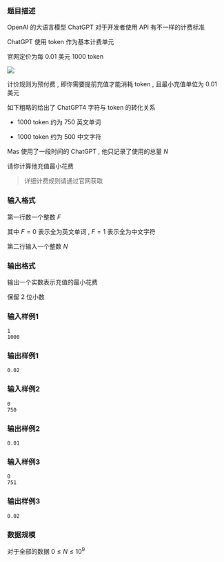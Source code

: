 ### 题目描述
$\text{OpenAI}$ 的大语言模型 $\text{ChatGPT}$ 对于开发者使用 $\text{API}$ 有不一样的计费标准

$\text{ChatGPT}$ 使用 $\text{token}$ 作为基本计费单元

官网定价为每 $0.01$ 美元 $1000~\text{token}$

![](https://syc-oj-file.oss-cn-shenzhen.aliyuncs.com/img/20240117151501923.png)

计价规则为预付费 , 即你需要提前充值才能消耗 $\text{token}$ , 且最小充值单位为 $0.01$ 美元

如下粗略的给出了 $\text{ChatGPT4}$ 字符与 $\text{token}$ 的转化关系

+ $1000 ~ \text{token}$ 约为 $750$ 英文单词

+ $1000 ~ \text{token}$ 约为 $500$ 中文字符

$\text{Mas}$ 使用了一段时间的 $\text{ChatGPT}$ , 他只记录了使用的总量 $N$

请你计算他充值最小花费

> 详细计费规则请通过官网获取

### 输入格式
第一行数一个整数 $F$

其中 $F=0$ 表示全为英文单词 , $F=1$ 表示全为中文字符

第二行输入一个整数 $N$

### 输出格式
输出一个实数表示充值的最小花费

保留 $2$ 位小数

### 输入样例1
```
1
1000
```
### 输出样例1
```
0.02
```
### 输入样例2
```
0
750
```
### 输出样例2
```
0.01
```
### 输入样例3
```
0
751
```
### 输出样例3
```
0.02
```
### 数据规模
对于全部的数据 $0 \leq N \leq 10^9$